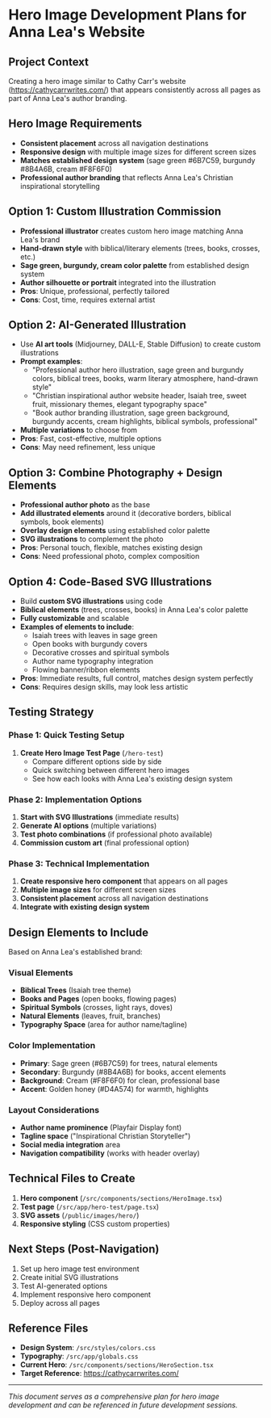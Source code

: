 # Hero Image Development Plans for Anna Lea's Website

## Project Context
Creating a hero image similar to Cathy Carr's website (https://cathycarrwrites.com/) that appears consistently across all pages as part of Anna Lea's author branding.

## Hero Image Requirements
- **Consistent placement** across all navigation destinations
- **Responsive design** with multiple image sizes for different screen sizes
- **Matches established design system** (sage green #6B7C59, burgundy #8B4A6B, cream #F8F6F0)
- **Professional author branding** that reflects Anna Lea's Christian inspirational storytelling

## Option 1: Custom Illustration Commission
- **Professional illustrator** creates custom hero image matching Anna Lea's brand
- **Hand-drawn style** with biblical/literary elements (trees, books, crosses, etc.)
- **Sage green, burgundy, cream color palette** from established design system
- **Author silhouette or portrait** integrated into the illustration
- **Pros**: Unique, professional, perfectly tailored
- **Cons**: Cost, time, requires external artist

## Option 2: AI-Generated Illustration
- Use **AI art tools** (Midjourney, DALL-E, Stable Diffusion) to create custom illustrations
- **Prompt examples**: 
  - "Professional author hero illustration, sage green and burgundy colors, biblical trees, books, warm literary atmosphere, hand-drawn style"
  - "Christian inspirational author website header, Isaiah tree, sweet fruit, missionary themes, elegant typography space"
  - "Book author branding illustration, sage green background, burgundy accents, cream highlights, biblical symbols, professional"
- **Multiple variations** to choose from
- **Pros**: Fast, cost-effective, multiple options
- **Cons**: May need refinement, less unique

## Option 3: Combine Photography + Design Elements
- **Professional author photo** as the base
- **Add illustrated elements** around it (decorative borders, biblical symbols, book elements)
- **Overlay design elements** using established color palette
- **SVG illustrations** to complement the photo
- **Pros**: Personal touch, flexible, matches existing design
- **Cons**: Need professional photo, complex composition

## Option 4: Code-Based SVG Illustrations
- Build **custom SVG illustrations** using code
- **Biblical elements** (trees, crosses, books) in Anna Lea's color palette
- **Fully customizable** and scalable
- **Examples of elements to include**:
  - Isaiah trees with leaves in sage green
  - Open books with burgundy covers
  - Decorative crosses and spiritual symbols
  - Author name typography integration
  - Flowing banner/ribbon elements
- **Pros**: Immediate results, full control, matches design system perfectly
- **Cons**: Requires design skills, may look less artistic

## Testing Strategy

### Phase 1: Quick Testing Setup
1. **Create Hero Image Test Page** (`/hero-test`)
   - Compare different options side by side
   - Quick switching between different hero images
   - See how each looks with Anna Lea's existing design system

### Phase 2: Implementation Options
1. **Start with SVG Illustrations** (immediate results)
2. **Generate AI options** (multiple variations)
3. **Test photo combinations** (if professional photo available)
4. **Commission custom art** (final professional option)

### Phase 3: Technical Implementation
1. **Create responsive hero component** that appears on all pages
2. **Multiple image sizes** for different screen sizes
3. **Consistent placement** across all navigation destinations
4. **Integrate with existing design system**

## Design Elements to Include
Based on Anna Lea's established brand:

### Visual Elements
- **Biblical Trees** (Isaiah tree theme)
- **Books and Pages** (open books, flowing pages)
- **Spiritual Symbols** (crosses, light rays, doves)
- **Natural Elements** (leaves, fruit, branches)
- **Typography Space** (area for author name/tagline)

### Color Implementation
- **Primary**: Sage green (#6B7C59) for trees, natural elements
- **Secondary**: Burgundy (#8B4A6B) for books, accent elements
- **Background**: Cream (#F8F6F0) for clean, professional base
- **Accent**: Golden honey (#D4A574) for warmth, highlights

### Layout Considerations
- **Author name prominence** (Playfair Display font)
- **Tagline space** ("Inspirational Christian Storyteller")
- **Social media integration** area
- **Navigation compatibility** (works with header overlay)

## Technical Files to Create
1. **Hero component** (`/src/components/sections/HeroImage.tsx`)
2. **Test page** (`/src/app/hero-test/page.tsx`)
3. **SVG assets** (`/public/images/hero/`)
4. **Responsive styling** (CSS custom properties)

## Next Steps (Post-Navigation)
1. Set up hero image test environment
2. Create initial SVG illustrations
3. Test AI-generated options
4. Implement responsive hero component
5. Deploy across all pages

## Reference Files
- **Design System**: `/src/styles/colors.css`
- **Typography**: `/src/app/globals.css`
- **Current Hero**: `/src/components/sections/HeroSection.tsx`
- **Target Reference**: https://cathycarrwrites.com/

---

*This document serves as a comprehensive plan for hero image development and can be referenced in future development sessions.*